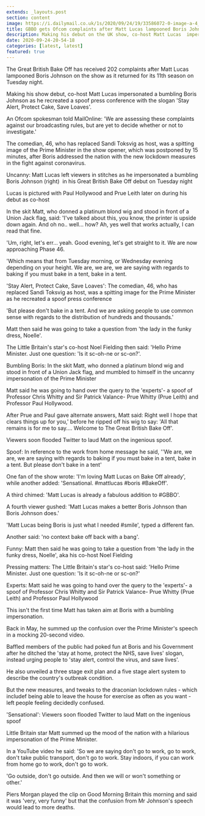```yaml
---
extends: _layouts.post
section: content
image: https://i.dailymail.co.uk/1s/2020/09/24/19/33586072-0-image-a-4_1600973070481.jpg 
title: GBBO gets Ofcom complaints after Matt Lucas lampooned Boris Johnson 
description: Making his debut on the UK show, co-host Matt Lucas  impersonated a bumbling Boris Johnson as he recreated a spoof press conference with the slogan Stay Alert, Protect Cake, Save Loaves. 
date: 2020-09-24-20-54-18 
categories: [latest, latest] 
featured: true 
--- 
```

The Great British Bake Off has received 202 complaints after Matt Lucas lampooned Boris Johnson on the show as it returned for its 11th season on Tuesday night.

Making his show debut, co-host Matt Lucas impersonated a bumbling Boris Johnson as he recreated a spoof press conference with the slogan 'Stay Alert, Protect Cake, Save Loaves'. 

An Ofcom spokesman told MailOnline: 'We are assessing these complaints against our broadcasting rules, but are yet to decide whether or not to investigate.'

The comedian, 46, who has replaced Sandi Toksvig as host, was a spitting image of the Prime Minister in the show opener, which was postponed by 15 minutes, after Boris addressed the nation with the new lockdown measures in the fight against coronavirus. 

Uncanny: Matt Lucas left viewers in stitches as he impersonated a bumbling Boris Johnson (right)  in his Great British Bake Off debut on Tuesday night

Lucas is pictured with Paul Hollywood and Prue Leith later on during his debut as co-host

In the skit Matt, who donned a platinum blond wig and stood in front of a Union Jack flag, said: 'I've talked about this, you know, the printer is upside down again. And oh no.. well… how? Ah, yes well that works actually, I can read that fine.

'Um, right, let's err… yeah. Good evening, let's get straight to it. We are now approaching Phase 46. 

'Which means that from Tuesday morning, or Wednesday evening depending on your height. We are, we are, we are saying with regards to baking if you must bake in a tent, bake in a tent. 

'Stay Alert, Protect Cake, Save Loaves': The comedian, 46, who has replaced Sandi Toksvig as host, was a spitting image for the Prime Minister as he recreated a spoof press conference

'But please don't bake in a tent. And we are asking people to use common sense with regards to the distribution of hundreds and thousands.'

Matt then said he was going to take a question from 'the lady in the funky dress, Noelle'.

The Little Britain's star's co-host Noel Fielding then said: 'Hello Prime Minister. Just one question: 'Is it sc-oh-ne or sc-on?'. 

Bumbling Boris: In the skit Matt, who donned a platinum blond wig and stood in front of a Union Jack flag, and mumbled to himself in the uncanny impersonation of the Prime Minister

Matt said he was going to hand over the query to the 'experts'- a spoof of Professor Chris Whitty and Sir Patrick Valance- Prue Whitty (Prue Leith) and Professor Paul Hollywood. 

After Prue and Paul gave alternate answers, Matt said: Right well I hope that clears things up for you,' before he ripped off his wig to say: 'All that remains is for me to say…. Welcome to The Great British Bake Off'. 

Viewers soon flooded Twitter to laud Matt on the ingenious spoof.

Spoof: In reference to the work from home message he said, ''We are, we are, we are saying with regards to baking if you must bake in a tent, bake in a tent. But please don't bake in a tent'

One fan of the show wrote: 'I'm loving Matt Lucas on Bake Off already', while another added: 'Sensational. #mattlucas #boris #BakeOff'.

A third chimed: 'Matt Lucas is already a fabulous addition to #GBBO'.

A fourth viewer gushed: 'Matt Lucas makes a better Boris Johnson than Boris Johnson does.'  

'Matt Lucas being Boris is just what I needed #smile', typed a different fan.

Another said: 'no context bake off back with a bang'. 

Funny: Matt then said he was going to take a question from 'the lady in the funky dress, Noelle', aka his co-host Noel Fielding 

Pressing matters: The Little Britain's star's co-host said: 'Hello Prime Minister. Just one question: 'Is it sc-oh-ne or sc-on?'

Experts: Matt said he was going to hand over the query to the 'experts'- a spoof of Professor Chris Whitty and Sir Patrick Valance- Prue Whitty (Prue Leith) and Professor Paul Hollywood

This isn't the first time Matt has taken aim at Boris with a bumbling impersonation. 

Back in May, he summed up the confusion over the Prime Minister's speech in a mocking 20-second video. 

Baffled members of the public had poked fun at Boris and his Government after he ditched the 'stay at home, protect the NHS, save lives' slogan, instead urging people to 'stay alert, control the virus, and save lives'.

He also unveiled a three stage exit plan and a five stage alert system to describe the country's outbreak condition.

But the new measures, and tweaks to the draconian lockdown rules - which includef being able to leave the house for exercise as often as you want - left people feeling decidedly confused. 







'Sensational': Viewers soon flooded Twitter to laud Matt on the ingenious spoof

Little Britain star Matt summed up the mood of the nation with a hilarious impersonation of the Prime Minister. 

In a YouTube video he said: 'So we are saying don't go to work, go to work, don't take public transport, don't go to work. Stay indoors, if you can work from home go to work, don't go to work.

'Go outside, don't go outside. And then we will or won't something or other.' 

Piers Morgan played the clip on Good Morning Britain this morning and said it was 'very, very funny' but that the confusion from Mr Johnson's speech would lead to more deaths.  

